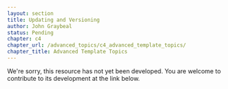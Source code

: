 ```yaml
---
layout: section
title: Updating and Versioning
author: John Graybeal
status: Pending
chapter: c4
chapter_url: /advanced_topics/c4_advanced_template_topics/
chapter_title: Advanced Template Topics
---
```

We're sorry, this resource has not yet been developed. 
You are welcome to contribute to its development at the link below.

